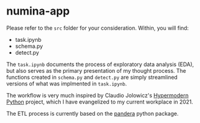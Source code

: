 # numina-app

Please refer to the `src` folder for your consideration. Within, you will find:
* task.ipynb
* schema.py
* detect.py

The `task.ipynb` documents the process of exploratory data analysis (EDA), but also serves as the primary presentation of my thought process.
The functions created in `schema.py` and `detect.py` are simply streamlined versions of what was implmented in `task.ipynb`.

The workflow is very much inspired by Claudio Jolowicz's [Hypermodern Python](https://cjolowicz.github.io/posts/hypermodern-python-01-setup/) project, which I have evangelized to my current workplace in 2021. 

The ETL process is currently based on the [pandera](https://pandera.readthedocs.io/en/stable/) python package.